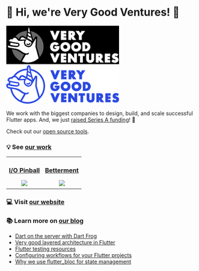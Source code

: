 # 🦄 Hi, we're Very Good Ventures! 🦄

[![Very Good Ventures][logo_white]][very_good_ventures_link_dark]
[![Very Good Ventures][logo_black]][very_good_ventures_link_light]

We work with the biggest companies to design, build, and scale successful Flutter apps. And, we just [raised Series A funding][series_a]! 🎉

Check out our [open source tools][vgv_oss_github_link].

### 💡 See [our work][success_stories]

<div style="text-align: center">
    <table>
        <tr>
            <td style="text-align: center">
                <h3 align="center"><a href="https://verygood.ventures/success-stories/i-o-pinball?utm_source=github&utm_medium=readme&utm_campaign=pinball">I/O Pinball</a></h3>
                <a href="https://verygood.ventures/success-stories/i-o-pinball?utm_source=github&utm_medium=readme&utm_campaign=pinball">
                    <img src="https://uploads-ssl.webflow.com/5ee12d8e99cde2e20255c16c/6283f5f7d002d14414e9801f_Pinball.png" width="500"/>
                </a>
            </td>            
            <td style="text-align: center">
                <h3 align="center"><a href="https://verygood.ventures/success-stories/betterment?utm_source=github&utm_medium=readme&utm_campaign=betterment">Betterment</a></h3>
                <a href="https://verygood.ventures/success-stories/betterment?utm_source=github&utm_medium=readme&utm_campaign=betterment">
                    <img src="https://uploads-ssl.webflow.com/5ee12d8e99cde2e20255c16c/6283f8ed5591215f7a1a4fd9_Betterment%20(1).png" width="500"/>
                </a>
            </td>
        </tr>
    </table>
</div>

### 💻 Visit [our website][vgv_website]

### 📚 Learn more on [our blog][vgv_blog]
- [Dart on the server with Dart Frog][dart_frog]
- [Very good layered architecture in Flutter][vgv_architecture]
- [Flutter testing resources][testing_resources]
- [Configuring workflows for your Flutter projects][workflows]
- [Why we use flutter_bloc for state management][why_bloc]

[success_stories]: https://verygood.ventures/success-stories
[vgv_website]: https://verygood.ventures/
[workflows]: https://verygood.ventures/blog/configuring-workflows-for-your-flutter-projects?utm_source=github&utm_medium=readme&utm_campaign=workflows
[dart_frog]: https://verygood.ventures/blog/dart-frog?utm_source=github&utm_medium=readme&utm_campaign=dart_server
[why_bloc]: https://verygood.ventures/blog/why-we-use-flutter-bloc?utm_source=github&utm_medium=readme&utm_campaign=vgvreadme_why_bloc
[testing_resources]: https://verygood.ventures/blog/flutter-testing-resources?utm_source=github&utm_medium=readme&utm_campaign=testing_resources 
[vgv_architecture]: https://verygood.ventures/blog/very-good-flutter-architecture?utm_source=github&utm_medium=readme&utm_campaign=app_architecture
[vgv_blog]: https://verygood.ventures/blog?utm_source=github&utm_medium=readme&utm_campaign=vgvreadme_blog
[vgv_team]: https://verygood.ventures/about
[vgv_careers]: https://verygood.ventures/careers
[logo_black]: https://raw.githubusercontent.com/VGVentures/very_good_brand/main/styles/README/vgv_logo_black.png#gh-light-mode-only
[logo_white]: https://raw.githubusercontent.com/VGVentures/very_good_brand/main/styles/README/vgv_logo_white.png#gh-dark-mode-only
[series_a]: https://verygood.ventures/blog/series-a?utm_source=github&utm_medium=readme&utm_campaign=funding_seriesa
[very_good_ventures_link_dark]: https://verygood.ventures#gh-dark-mode-only
[very_good_ventures_link_light]: https://verygood.ventures#gh-light-mode-only
[vgv_oss_github_link]: https://github.com/VeryGoodOpenSource

